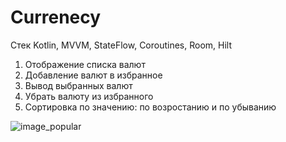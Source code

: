 # Сurrenecy
Стек
Kotlin, MVVM, StateFlow, Coroutines, Room, Hilt
1) Отображение списка валют
2) Добавление валют в избранное
3) Вывод выбранных валют
4) Убрать валюту из избранного
5) Сортировка по значению: по возростанию и по убыванию

![image_popular](https://user-images.githubusercontent.com/103750625/187575324-2ad06474-044b-4fc2-9b53-fcd7cdf2b771.jpg)
